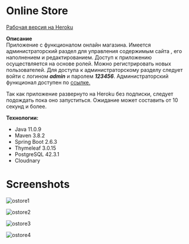 # Online Store    
[Рабочая версия на Heroku](https://online-store-spring-boot.herokuapp.com/)    

**Описание**    
Приложение с функционалом онлайн магазина. Имеется администраторский раздел для управления содержимым сайта
, его наполнением и редактированием. Доступ к приложению осуществляется на основе ролей. Можно регистрировать новых пользователей. 
Для доступа к администраторскому разделу следует войти с логином ***admin*** и паролем ***123456***.
Администраторский функционал доступен по [ссылке.](https://online-store-spring-boot.herokuapp.com/admin/pages)   
 
Так как приложение развернуто на Heroku без подписки, следует подождать пока оно запуститься.
Ожидание может составить от 10 секунд и более.
   
**Технологии:**    
+ Java 11.0.9
+ Maven 3.8.2
+ Spring Boot 2.6.3
+ Thymeleaf 3.0.15
+ PostgreSQL 42.3.1
+ Cloudnary

# Screenshots

![ostore1](https://user-images.githubusercontent.com/42876203/116783154-2eb37680-aa9e-11eb-9078-ee569420f234.png)

![ostore2](https://user-images.githubusercontent.com/42876203/116783157-307d3a00-aa9e-11eb-92ea-5bc9c7a43771.png)

![ostore3](https://user-images.githubusercontent.com/42876203/116783160-32df9400-aa9e-11eb-8467-802e73af36fb.png)

![ostore4](https://user-images.githubusercontent.com/42876203/116783163-3410c100-aa9e-11eb-97e0-15a927c9f2c5.png)
